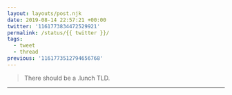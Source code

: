 ```yaml
---
layout: layouts/post.njk
date: 2019-08-14 22:57:21 +00:00
twitter: '1161773834472529921'
permalink: /status/{{ twitter }}/
tags: 
  - tweet
  - thread
previous: '1161773512794656768'
---
```


> There should be a .lunch TLD.

---
